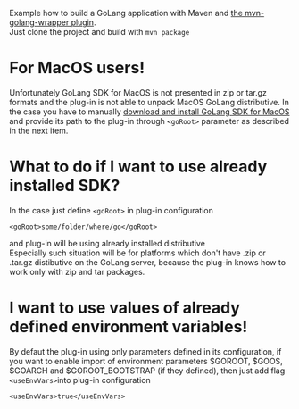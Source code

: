 Example how to build a GoLang application with Maven and [the mvn-golang-wrapper plugin](https://github.com/raydac/mvn-golang).   
Just clone the project and build with `mvn package`

# For MacOS users!
Unfortunately GoLang SDK for MacOS is not presented in zip or tar.gz formats and the plug-in is not able to unpack MacOS GoLang distributive. In the case you have to manually [download and install GoLang SDK for MacOS](https://golang.org/dl/) and provide its path to the plug-in through `<goRoot>` parameter as described in the next item.

# What to do if I want to use already installed SDK?
In the case just define `<goRoot>` in plug-in configuration
```
<goRoot>some/folder/where/go</goRoot>
````
and plug-in will be using already installed distributive   
Especially such situation will be for platforms which don't have .zip or .tar.gz distibutive on the GoLang server, because the plug-in knows how to work only with zip and tar packages.

# I want to use values of already defined environment variables!
By defaut the plug-in using only parameters defined in its configuration, if you want to enable import of environment parameters $GOROOT, $GOOS, $GOARCH and $GOROOT_BOOTSTRAP (if they defined), then just add flag `<useEnvVars>`into plug-in configuration
```
<useEnvVars>true</useEnvVars>
```
